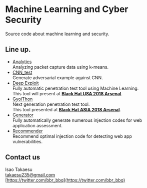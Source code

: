 # Machine Learning and Cyber Security
Source code about machine learning and security.

## Line up.
 * [Analytics](https://github.com/13o-bbr-bbq/machine_learning_security/tree/master/Analytics)  
 Analyzing packet capture data using k-means.  
 * [CNN_test](https://github.com/13o-bbr-bbq/machine_learning_security/tree/master/CNN_test)  
 Generate adversarial example against CNN.  
 * [Deep Exploit](https://github.com/13o-bbr-bbq/machine_learning_security/tree/master/DeepExploit)  
 Fully automatic penetration test tool using Machine Learning.  
 This tool will present at **[Black Hat USA 2018 Arsenal](https://www.blackhat.com/us-18/arsenal/schedule/index.html#deep-exploit-11908)**.  
* [GyoiThon](https://github.com/gyoisamurai/GyoiThon)  
 Next generation penetration test tool.  
 This tool presented at **[Black Hat ASIA 2018 Arsenal](https://www.blackhat.com/asia-18/arsenal/schedule/index.html#gyoithon-9651)**.  
 * [Generator](https://github.com/13o-bbr-bbq/machine_learning_security/tree/master/Generator)  
 Fully automatically generate numerous injection codes for web application assessment.
 * [Recommender](https://github.com/13o-bbr-bbq/machine_learning_security/tree/master/Recommender)  
 Recommend optimal injection code for detecting web app vulnerabilities.

## Contact us

Isao Takaesu  
takaesu235@gmail.com  
[https://twitter.com/bbr_bbq](https://twitter.com/bbr_bbq)
